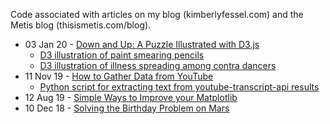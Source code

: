 Code associated with articles on my blog (kimberlyfessel.com) and the Metis blog (thisismetis.com/blog).

- 03 Jan 20 - [Down and Up: A Puzzle Illustrated with D3.js](http://kimberlyfessel.com/visualizations/puzzles/down-and-up/)
  - [D3 illustration of paint smearing pencils](pencil_paint.html)
  - [D3 illustration of illness spreading among contra dancers](contra.html)
- 11 Nov 19 - [How to Gather Data from YouTube](https://www.thisismetis.com/blog/how-to-gather-data-from-youtube)
  - [Python script for extracting text from youtube-transcript-api results](get_text_transcripts.py)
- 12 Aug 19 - [Simple Ways to Improve your Matplotlib](http://kimberlyfessel.com/visualizations/matplotlib-improvements/)
- 10 Dec 18 - [Solving the Birthday Problem on Mars](http://kimberlyfessel.com/mathematics/visualizations/planetary-birthday-problem/)
